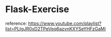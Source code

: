 # Flask-Exercise

reference: https://www.youtube.com/playlist?list=PLtgJR0xD2TPeVeq6azvnKXYSeYHFzGaMi
